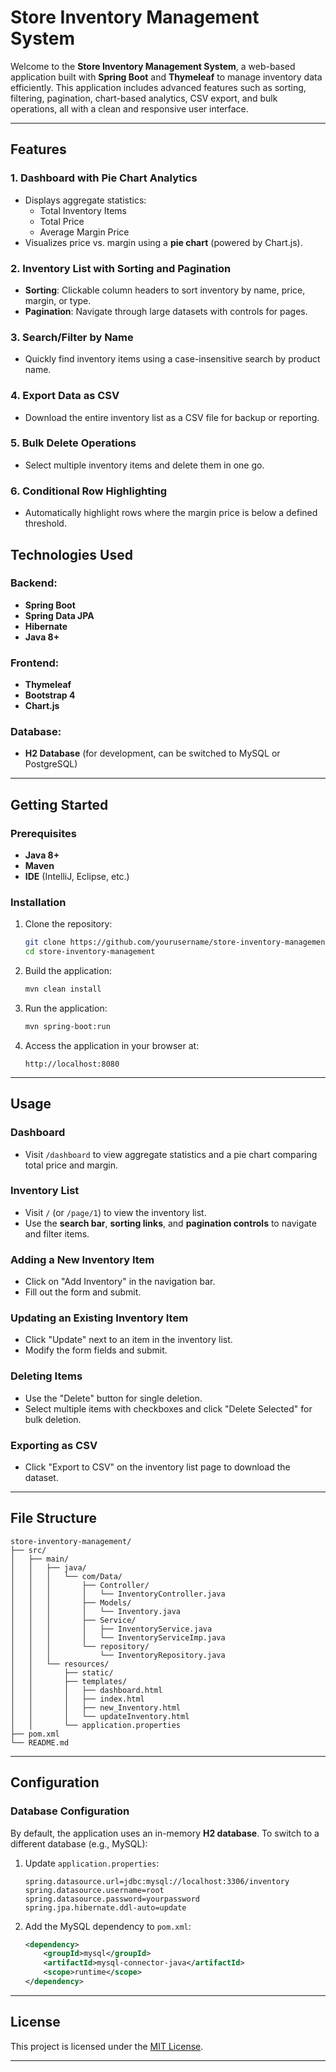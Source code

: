 # Store Inventory Management System

Welcome to the **Store Inventory Management System**, a web-based application built with **Spring Boot** and **Thymeleaf** to manage inventory data efficiently. This application includes advanced features such as sorting, filtering, pagination, chart-based analytics, CSV export, and bulk operations, all with a clean and responsive user interface.

---

## Features

### 1. Dashboard with Pie Chart Analytics
- Displays aggregate statistics:
  - Total Inventory Items
  - Total Price
  - Average Margin Price
- Visualizes price vs. margin using a **pie chart** (powered by Chart.js).

### 2. Inventory List with Sorting and Pagination
- **Sorting**: Clickable column headers to sort inventory by name, price, margin, or type.
- **Pagination**: Navigate through large datasets with controls for pages.

### 3. Search/Filter by Name
- Quickly find inventory items using a case-insensitive search by product name.

### 4. Export Data as CSV
- Download the entire inventory list as a CSV file for backup or reporting.

### 5. Bulk Delete Operations
- Select multiple inventory items and delete them in one go.

### 6. Conditional Row Highlighting
- Automatically highlight rows where the margin price is below a defined threshold.


## Technologies Used

### Backend:
- **Spring Boot**
- **Spring Data JPA**
- **Hibernate**
- **Java 8+**

### Frontend:
- **Thymeleaf**
- **Bootstrap 4**
- **Chart.js**

### Database:
- **H2 Database** (for development, can be switched to MySQL or PostgreSQL)

---

## Getting Started

### Prerequisites
- **Java 8+**
- **Maven**
- **IDE** (IntelliJ, Eclipse, etc.)

### Installation

1. Clone the repository:
    ```bash
    git clone https://github.com/yourusername/store-inventory-management.git
    cd store-inventory-management
    ```

2. Build the application:
    ```bash
    mvn clean install
    ```

3. Run the application:
    ```bash
    mvn spring-boot:run
    ```

4. Access the application in your browser at:
    ```
    http://localhost:8080
    ```

---

## Usage

### Dashboard
- Visit `/dashboard` to view aggregate statistics and a pie chart comparing total price and margin.

### Inventory List
- Visit `/` (or `/page/1`) to view the inventory list.
- Use the **search bar**, **sorting links**, and **pagination controls** to navigate and filter items.

### Adding a New Inventory Item
- Click on "Add Inventory" in the navigation bar.
- Fill out the form and submit.

### Updating an Existing Inventory Item
- Click "Update" next to an item in the inventory list.
- Modify the form fields and submit.

### Deleting Items
- Use the "Delete" button for single deletion.
- Select multiple items with checkboxes and click "Delete Selected" for bulk deletion.

### Exporting as CSV
- Click "Export to CSV" on the inventory list page to download the dataset.

---

## File Structure

```
store-inventory-management/
├── src/
│   ├── main/
│   │   ├── java/
│   │   │   └── com/Data/
│   │   │       ├── Controller/
│   │   │       │   └── InventoryController.java
│   │   │       ├── Models/
│   │   │       │   └── Inventory.java
│   │   │       ├── Service/
│   │   │       │   ├── InventoryService.java
│   │   │       │   └── InventoryServiceImp.java
│   │   │       └── repository/
│   │   │           └── InventoryRepository.java
│   │   └── resources/
│   │       ├── static/
│   │       ├── templates/
│   │       │   ├── dashboard.html
│   │       │   ├── index.html
│   │       │   ├── new_Inventory.html
│   │       │   └── updateInventory.html
│   │       └── application.properties
├── pom.xml
└── README.md
```

---

## Configuration

### Database Configuration
By default, the application uses an in-memory **H2 database**. To switch to a different database (e.g., MySQL):

1. Update `application.properties`:
    ```properties
    spring.datasource.url=jdbc:mysql://localhost:3306/inventory
    spring.datasource.username=root
    spring.datasource.password=yourpassword
    spring.jpa.hibernate.ddl-auto=update
    ```

2. Add the MySQL dependency to `pom.xml`:
    ```xml
    <dependency>
        <groupId>mysql</groupId>
        <artifactId>mysql-connector-java</artifactId>
        <scope>runtime</scope>
    </dependency>
    ```

---

## License
This project is licensed under the [MIT License](LICENSE).

---


